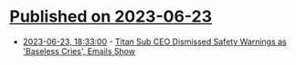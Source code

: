 # [Published on 2023-06-23](index.md)

* [2023-06-23, 18:33:00](https://news.slashdot.org/story/23/06/23/1833244/titan-sub-ceo-dismissed-safety-warnings-as-baseless-cries-emails-show?utm_source=rss1.0mainlinkanon&utm_medium=feed) - [Titan Sub CEO Dismissed Safety Warnings as 'Baseless Cries', Emails Show](https://news.slashdot.org/story/23/06/23/1833244/titan-sub-ceo-dismissed-safety-warnings-as-baseless-cries-emails-show?utm_source=rss1.0mainlinkanon&utm_medium=feed)
